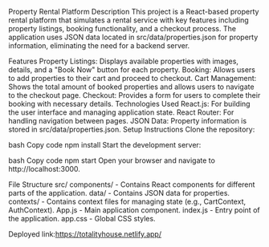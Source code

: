 Property Rental Platform
Description
This project is a React-based property rental platform that simulates a rental service with key features including property listings, booking functionality, and a checkout process. The application uses JSON data located in src/data/properties.json for property information, eliminating the need for a backend server.

Features
Property Listings: Displays available properties with images, details, and a "Book Now" button for each property.
Booking: Allows users to add properties to their cart and proceed to checkout.
Cart Management: Shows the total amount of booked properties and allows users to navigate to the checkout page.
Checkout: Provides a form for users to complete their booking with necessary details.
Technologies Used
React.js: For building the user interface and managing application state.
React Router: For handling navigation between pages.
JSON Data: Property information is stored in src/data/properties.json.
Setup Instructions
Clone the repository:

bash
Copy code
npm install
Start the development server:

bash
Copy code
npm start
Open your browser and navigate to http://localhost:3000.

File Structure
src/
components/ - Contains React components for different parts of the application.
data/ - Contains JSON data for properties.
contexts/ - Contains context files for managing state (e.g., CartContext, AuthContext).
App.js - Main application component.
index.js - Entry point of the application.
app.css - Global CSS styles.


Deployed link:https://totalityhouse.netlify.app/